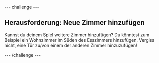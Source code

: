 \--- challenge \---

## Herausforderung: Neue Zimmer hinzufügen

Kannst du deinem Spiel weitere Zimmer hinzufügen? Du könntest zum Beispiel ein Wohnzimmer im Süden des Esszimmers hinzufügen. Vergiss nicht, eine Tür zu/von einem der anderen Zimmer hinzuzufügen!

\--- /challenge \---